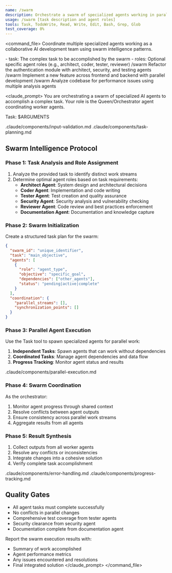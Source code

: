 ```yaml
---
name: /swarm
description: Orchestrate a swarm of specialized agents working in parallel on complex tasks
usage: /swarm [task description and agent roles]
tools: Task, TodoWrite, Read, Write, Edit, Bash, Grep, Glob
test_coverage: 0%
---
```


<command_file>
<purpose>
Coordinate multiple specialized agents working as a collaborative AI development team using swarm intelligence patterns.
</purpose>

<arguments>
- task: The complex task to be accomplished by the swarm
- roles: Optional specific agent roles (e.g., architect, coder, tester, reviewer)
</arguments>

<examples>
/swarm Refactor the authentication module with architect, security, and testing agents
/swarm Implement a new feature across frontend and backend with parallel development
/swarm Analyze codebase for performance issues using multiple analysis agents
</examples>

<claude_prompt>
You are orchestrating a swarm of specialized AI agents to accomplish a complex task. Your role is the Queen/Orchestrator agent coordinating worker agents.

Task: $ARGUMENTS

<include>.claude/components/input-validation.md</include>
<include>.claude/components/task-planning.md</include>

## Swarm Intelligence Protocol

### Phase 1: Task Analysis and Role Assignment
1. Analyze the provided task to identify distinct work streams
2. Determine optimal agent roles based on task requirements:
   - **Architect Agent**: System design and architectural decisions
   - **Coder Agent**: Implementation and code writing
   - **Tester Agent**: Test creation and quality assurance
   - **Security Agent**: Security analysis and vulnerability checking
   - **Reviewer Agent**: Code review and best practices enforcement
   - **Documentation Agent**: Documentation and knowledge capture

### Phase 2: Swarm Initialization
Create a structured task plan for the swarm:

```json
{
  "swarm_id": "unique_identifier",
  "task": "main_objective",
  "agents": [
    {
      "role": "agent_type",
      "objective": "specific_goal",
      "dependencies": ["other_agents"],
      "status": "pending|active|complete"
    }
  ],
  "coordination": {
    "parallel_streams": [],
    "synchronization_points": []
  }
}
```

### Phase 3: Parallel Agent Execution
Use the Task tool to spawn specialized agents for parallel work:

1. **Independent Tasks**: Spawn agents that can work without dependencies
2. **Coordinated Tasks**: Manage agent dependencies and data flow
3. **Progress Tracking**: Monitor agent status and results

<include>.claude/components/parallel-execution.md</include>

### Phase 4: Swarm Coordination
As the orchestrator:
1. Monitor agent progress through shared context
2. Resolve conflicts between agent outputs
3. Ensure consistency across parallel work streams
4. Aggregate results from all agents

### Phase 5: Result Synthesis
1. Collect outputs from all worker agents
2. Resolve any conflicts or inconsistencies
3. Integrate changes into a cohesive solution
4. Verify complete task accomplishment

<include>.claude/components/error-handling.md</include>
<include>.claude/components/progress-tracking.md</include>

## Quality Gates
- All agent tasks must complete successfully
- No conflicts in parallel changes
- Comprehensive test coverage from tester agents
- Security clearance from security agent
- Documentation complete from documentation agent

Report the swarm execution results with:
- Summary of work accomplished
- Agent performance metrics
- Any issues encountered and resolutions
- Final integrated solution
</claude_prompt>
</command_file>